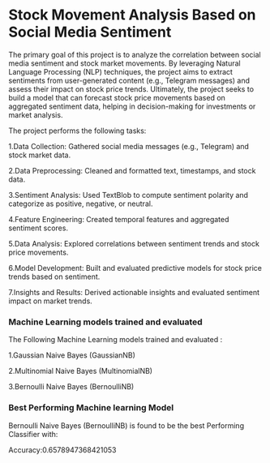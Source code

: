 #  Stock Movement Analysis Based on Social Media Sentiment
The primary goal of this project is to analyze the correlation between social media sentiment and stock market movements. By leveraging Natural Language Processing (NLP) techniques, the project aims to extract sentiments from user-generated content (e.g., Telegram messages) and assess their impact on stock price trends. Ultimately, the project seeks to build a model that can forecast stock price movements based on aggregated sentiment data, helping in decision-making for investments or market analysis.

The project performs the following tasks:

1.Data Collection: Gathered social media messages (e.g., Telegram) and stock market data.

2.Data Preprocessing: Cleaned and formatted text, timestamps, and stock data.

3.Sentiment Analysis: Used TextBlob to compute sentiment polarity and categorize as positive, negative, or neutral.

4.Feature Engineering: Created temporal features and aggregated sentiment scores.

5.Data Analysis: Explored correlations between sentiment trends and stock price movements.

6.Model Development: Built and evaluated predictive models for stock price trends based on sentiment.

7.Insights and Results: Derived actionable insights and evaluated sentiment impact on market trends.

### Machine Learning models trained and evaluated

The Following Machine Learning models trained and evaluated :

1.Gaussian Naive Bayes (GaussianNB)

2.Multinomial Naive Bayes (MultinomialNB)

3.Bernoulli Naive Bayes (BernoulliNB)

### Best Performing Machine learning Model

Bernoulli Naive Bayes (BernoulliNB) is found to be the best Performing Classifier with:

Accuracy:0.6578947368421053







